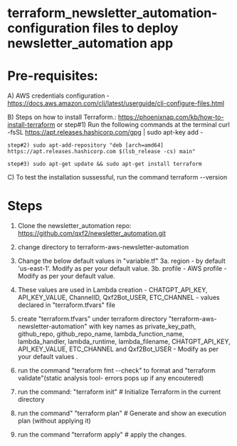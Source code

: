 # terraform_newsletter_automation-configuration files to deploy newsletter_automation app

Pre-requisites:
==============
A) AWS credentials configuration - 
    https://docs.aws.amazon.com/cli/latest/userguide/cli-configure-files.html

B) Steps on how to install Terraform.: https://phoenixnap.com/kb/how-to-install-terraform
                        or
    step#1) Run the following commands at the terminal
    curl -fsSL https://apt.releases.hashicorp.com/gpg | sudo apt-key add -

    step#2) sudo apt-add-repository "deb [arch=amd64] https://apt.releases.hashicorp.com $(lsb_release -cs) main"
    
    step#3) sudo apt-get update && sudo apt-get install terraform

C) To test the installation sussessful, run the command
    terraform --version

Steps
=====
1) Clone the newsletter_automation repo: https://github.com/qxf2/newsletter_automation.git

2) change directory to terraform-aws-newsletter-automation

3) Change the below default values in "variable.tf"
    3a. region - by default 'us-east-1'. Modify as per your default value. 
    3b. profile - AWS profile - Modify as per your default value.

4) These values are used in Lambda creation - CHATGPT_API_KEY, API_KEY_VALUE, ChannelID, Qxf2Bot_USER, ETC_CHANNEL - values declared in "terraform.tfvars" file

5) create "terraform.tfvars" under terraform directory "terraform-aws-newsletter-automation" with key names as private_key_path, github_repo, github_repo_name, lambda_function_name, lambda_handler, lambda_runtime, lambda_filename, CHATGPT_API_KEY, API_KEY_VALUE, ETC_CHANNEL and Qxf2Bot_USER - Modify as per your default values .

6) run the command 
    "terraform fmt --check" to format and 
    "terraform validate"(static analysis tool- errors pops up if any encoutered)

7) run the command: 
    "terraform init" # Initialize Terraform in the current directory

8) run the command" 
    "terraform plan" # Generate and show an execution plan (without applying it) 

9) run the command 
    "terraform apply" # apply the changes.